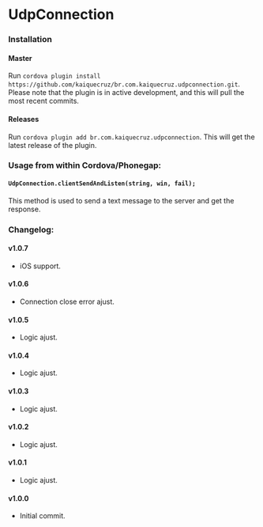 # UdpConnection

### Installation

#### Master

Run `cordova plugin install https://github.com/kaiquecruz/br.com.kaiquecruz.udpconnection.git`. Please note that the plugin is in active development, and this will pull the most recent commits.

#### Releases

Run `cordova plugin add br.com.kaiquecruz.udpconnection`. This will get the latest release of the plugin.

### Usage from within Cordova/Phonegap:

#### `UdpConnection.clientSendAndListen(string, win, fail);` 

This method is used to send a text message to the server and get the response.

### Changelog:

#### v1.0.7

- iOS support.

#### v1.0.6

- Connection close error ajust.

#### v1.0.5

- Logic ajust.

#### v1.0.4

- Logic ajust.

#### v1.0.3

- Logic ajust.

#### v1.0.2

- Logic ajust.

#### v1.0.1

- Logic ajust.

#### v1.0.0

- Initial commit.